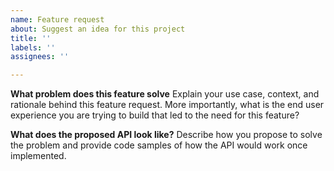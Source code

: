 ```yaml
---
name: Feature request
about: Suggest an idea for this project
title: ''
labels: ''
assignees: ''

---
```


**What problem does this feature solve**
Explain your use case, context, and rationale behind this feature request. More importantly, what is the end user experience you are trying to build that led to the need for this feature?

**What does the proposed API look like?**
Describe how you propose to solve the problem and provide code samples of how the API would work once implemented.

